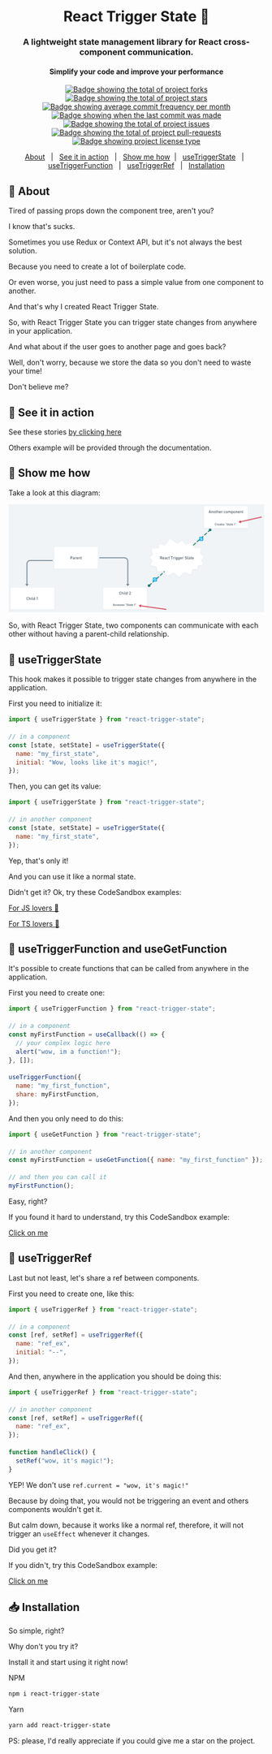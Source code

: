 <div align="center">
  <h1>React Trigger State 🔄</h1>

  <h3>
    A lightweight state management library for React cross-component communication.
  </h3>

  <h4>Simplify your code and improve your performance</h4>
</div>

<p align="center">
  <a href="https://github.com/gabrieldeavila/react-trigger-state/fork" target="_blank">
    <img src="https://img.shields.io/github/forks/gabrieldeavila/react-trigger-state?" alt="Badge showing the total of project forks"/>
  </a>

  <a href="https://github.com/gabrieldeavila/react-trigger-state/stargazers" target="_blank">
    <img src="https://img.shields.io/github/stars/gabrieldeavila/react-trigger-state?" alt="Badge showing the total of project stars"/>
  </a>

  <a href="https://github.com/gabrieldeavila/react-trigger-state/commits/main" target="_blank">
    <img src="https://img.shields.io/github/commit-activity/m/gabrieldeavila/react-trigger-state?" alt="Badge showing average commit frequency per month"/>
  </a>

  <a href="https://github.com/gabrieldeavila/react-trigger-state/commits/main" target="_blank">
    <img src="https://img.shields.io/github/last-commit/gabrieldeavila/react-trigger-state?" alt="Badge showing when the last commit was made"/>
  </a>

  <a href="https://github.com/gabrieldeavila/react-trigger-state/issues" target="_blank">
    <img src="https://img.shields.io/github/issues/gabrieldeavila/react-trigger-state?" alt="Badge showing the total of project issues"/>
  </a>

  <a href="https://github.com/gabrieldeavila/react-trigger-state/pulls" target="_blank">
    <img src="https://img.shields.io/github/issues-pr/gabrieldeavila/react-trigger-state?" alt="Badge showing the total of project pull-requests"/>
  </a>

  <a href="https://github.com/gabrieldeavila/react-trigger-state/blob/master/LICENSE.md" target="_blank">
    <img alt="Badge showing project license type" src="https://img.shields.io/github/license/gabrieldeavila/react-trigger-state?color=f85149"/>
  </a>
</p>

<p align="center">
  <a href="#dart-about">About</a> &#xa0; | &#xa0;
  <a href="#eyes-see-it-in-action">See it in action</a> &#xa0; | &#xa0;
  <a href="#thinking_face-show-me-how">Show me how</a>&#xa0; | &#xa0;
  <a href="#crystal_ball-usetriggerstate">useTriggerState</a> &#xa0; | &#xa0;
  <a href="#crystal_ball-usetriggerfunction-and-usegetfunction">useTriggerFunction</a> &#xa0; | &#xa0;
  <a href="#crystal_ball-usetriggerref">useTriggerRef</a> &#xa0; | &#xa0;
  <a href="#inbox_tray-installation">Installation</a>
</p>

## :dart: About

Tired of passing props down the component tree, aren't you?

I know that's sucks.

Sometimes you use Redux or Context API, but it's not always the best solution.

Because you need to create a lot of boilerplate code.

Or even worse, you just need to pass a simple value from one component to another.

And that's why I created React Trigger State.

So, with React Trigger State you can trigger state changes from anywhere in your application.

And what about if the user goes to another page and goes back?

Well, don't worry, because we store the data so you don't need to waste your time!

Don't believe me?

## :eyes: See it in action

<p>See these stories <a href="https://6411132c8debbccc1a851060-nlposxqaxb.chromatic.com/?path=/story/trigger-ref--trigger-ref" target="_blank">by clicking here</a></p>

Others example will be provided through the documentation.

## :thinking: Show me how
Take a look at this diagram:

<img src="https://raw.githubusercontent.com/gabrieldeavila/react-trigger-state/master/public/diagram.png" alt="React Trigger State Diagram" />

So, with React Trigger State, two components can communicate with each other without having a parent-child relationship.

## :crystal_ball: useTriggerState

This hook makes it possible to trigger state changes from anywhere in the application.

First you need to initialize it:

```js
import { useTriggerState } from "react-trigger-state";

// in a component
const [state, setState] = useTriggerState({
  name: "my_first_state",
  initial: "Wow, looks like it's magic!",
});
```

Then, you can get its value:

```js
import { useTriggerState } from "react-trigger-state";

// in another component
const [state, setState] = useTriggerState({
  name: "my_first_state",
});
```

Yep, that's only it!

And you can use it like a normal state.

Didn't get it?
Ok, try these CodeSandbox examples:

<p><a href="https://codesandbox.io/s/usetriggerstate-example-js-z3dzlu?file=/src/App.js" target="_blank">For JS lovers 🥰</a></p>

<p><a href="https://codesandbox.io/s/usetriggerstate-basic-example-9ukf2s?file=/src/App.tsx" target="_blank">For TS lovers 🤗</a></p>

## :crystal_ball: useTriggerFunction and useGetFunction

It's possible to create functions that can be called from anywhere in the application.

First you need to create one:

```js
import { useTriggerFunction } from "react-trigger-state";

// in a component
const myFirstFunction = useCallback(() => {
  // your complex logic here
  alert("wow, im a function!");
}, []);

useTriggerFunction({
  name: "my_first_function",
  share: myFirstFunction,
});
```

And then you only need to do this:

```js
import { useGetFunction } from "react-trigger-state";

// in another component
const myFirstFunction = useGetFunction({ name: "my_first_function" });

// and then you can call it
myFirstFunction();
```

Easy, right?

If you found it hard to understand, try this CodeSandbox example:
<p><a href="https://codesandbox.io/s/blazing-haze-gnb600?file=/src/App.tsx" target="_blank">Click on me</a></p>


## :crystal_ball: useTriggerRef

Last but not least, let's share a ref between components.

First you need to create one, like this:

```js
import { useTriggerRef } from "react-trigger-state";

// in a component
const [ref, setRef] = useTriggerRef({
  name: "ref_ex",
  initial: "--",
});
```

And then, anywhere in the application you should be doing this:

```js
import { useTriggerRef } from "react-trigger-state";

// in another component
const [ref, setRef] = useTriggerRef({
  name: "ref_ex",
});

function handleClick() {
  setRef("wow, it's magic!");
}
```

YEP! We don't use `ref.current = "wow, it's magic!"`

Because by doing that, you would not be triggering an event and others components wouldn't get it.

But calm down, because it works like a normal ref, therefore, it will not trigger an `useEffect` whenever it changes.

Did you get it?

If you didn't, try this CodeSandbox example:

<p><a href="https://codesandbox.io/s/usetriggerref-6sd0jl?file=/src/App.tsx" target="_blank">Click on me</a></p>

## :inbox_tray: Installation

So simple, right?

Why don't you try it?

Install it and start using it right now!

NPM

```bash
npm i react-trigger-state
```

Yarn

```bash
yarn add react-trigger-state
```

PS: please, I'd really appreciate if you could give me a star on the project.
